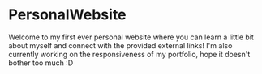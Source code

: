 # PersonalWebsite
Welcome to my first ever personal website where you can learn a little bit about myself and connect with the provided external links!
I'm also currently working on the responsiveness of my portfolio, hope it doesn't bother too much :D
